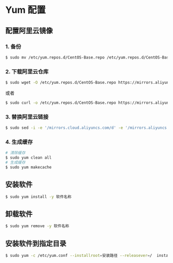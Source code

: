 # Yum 配置



## 配置阿里云镜像

### 1. 备份

```bash
$ sudo mv /etc/yum.repos.d/CentOS-Base.repo /etc/yum.repos.d/CentOS-Base.repo.backup
```

### 2. 下载阿里云仓库

```bash
$ sudo wget -O /etc/yum.repos.d/CentOS-Base.repo https://mirrors.aliyun.com/repo/Centos-7.repo
```

或者

```bash
$ sudo curl -o /etc/yum.repos.d/CentOS-Base.repo https://mirrors.aliyun.com/repo/Centos-7.repo
```

### 3. 替换阿里云链接

```bash
$ sudo sed -i -e '/mirrors.cloud.aliyuncs.com/d' -e '/mirrors.aliyuncs.com/d' /etc/yum.repos.d/CentOS-Base.repo
```

### 4. 生成缓存

```bash
# 清除缓存
$ sudo yum clean all
# 生成缓存
$ sudo yum makecache
```

## 安装软件

```bash
$ sudo yum install -y 软件名称
```

## 卸载软件

```bash
$ sudo yum remove -y 软件名称
```



## 安装软件到指定目录

```bash
$ sudo yum -c /etc/yum.conf --installroot=安装路径 --releasever=/  install 软件名
```

